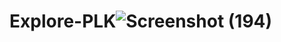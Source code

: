 # Explore-PLK![Screenshot (194)](https://user-images.githubusercontent.com/51972141/230965536-73fa07b5-37ac-49f3-a4d4-c32955c942ac.png)
